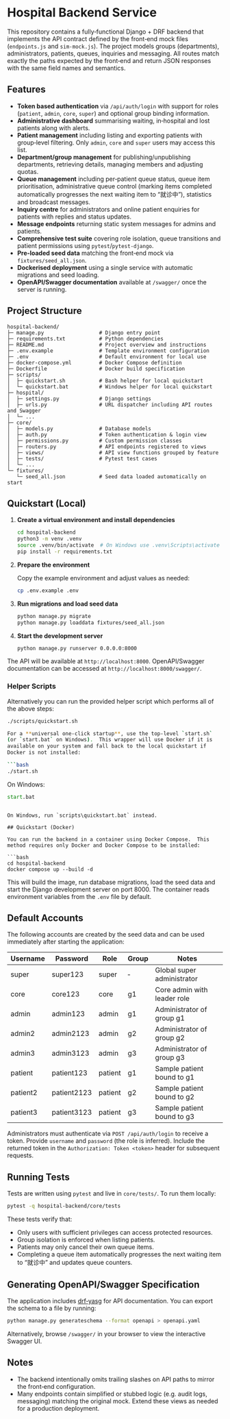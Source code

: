 # Hospital Backend Service

This repository contains a fully‑functional Django + DRF backend that
implements the API contract defined by the front‑end mock files
(`endpoints.js` and `sim-mock.js`).  The project models groups
(departments), administrators, patients, queues, inquiries and
messaging.  All routes match exactly the paths expected by the
front‑end and return JSON responses with the same field names and
semantics.

## Features

* **Token based authentication** via `/api/auth/login` with support for
  roles (`patient`, `admin`, `core`, `super`) and optional
  group binding information.
* **Administrative dashboard** summarising waiting, in‑hospital and
  lost patients along with alerts.
* **Patient management** including listing and exporting patients with
  group‑level filtering.  Only `admin`, `core` and `super` users may
  access this list.
* **Department/group management** for publishing/unpublishing
  departments, retrieving details, managing members and adjusting
  quotas.
* **Queue management** including per‑patient queue status, queue
  item prioritisation, administrative queue control (marking items
  completed automatically progresses the next waiting item to
  “就诊中”), statistics and broadcast messages.
* **Inquiry centre** for administrators and online patient enquiries
  for patients with replies and status updates.
* **Message endpoints** returning static system messages for admins and
  patients.
* **Comprehensive test suite** covering role isolation, queue
  transitions and patient permissions using `pytest`/`pytest-django`.
* **Pre‑loaded seed data** matching the front‑end mock via
  `fixtures/seed_all.json`.
* **Dockerised deployment** using a single service with automatic
  migrations and seed loading.
* **OpenAPI/Swagger documentation** available at `/swagger/` once the
  server is running.

## Project Structure

```
hospital-backend/
├─ manage.py                  # Django entry point
├─ requirements.txt           # Python dependencies
├─ README.md                  # Project overview and instructions
├─ .env.example               # Template environment configuration
├─ .env                       # Default environment for local use
├─ docker-compose.yml         # Docker Compose definition
├─ Dockerfile                 # Docker build specification
├─ scripts/
│  ├─ quickstart.sh           # Bash helper for local quickstart
│  └─ quickstart.bat          # Windows helper for local quickstart
├─ hospital/
│  ├─ settings.py             # Django settings
│  ├─ urls.py                 # URL dispatcher including API routes and Swagger
│  └─ ...
├─ core/
│  ├─ models.py               # Database models
│  ├─ auth.py                 # Token authentication & login view
│  ├─ permissions.py          # Custom permission classes
│  ├─ routers.py              # API endpoints registered to views
│  ├─ views/                  # API view functions grouped by feature
│  ├─ tests/                  # Pytest test cases
│  └─ ...
└─ fixtures/
   └─ seed_all.json           # Seed data loaded automatically on start
```

## Quickstart (Local)

1. **Create a virtual environment and install dependencies**

   ```bash
   cd hospital-backend
   python3 -m venv .venv
   source .venv/bin/activate  # On Windows use .venv\Scripts\activate
   pip install -r requirements.txt
   ```

2. **Prepare the environment**

   Copy the example environment and adjust values as needed:

   ```bash
   cp .env.example .env
   ```

3. **Run migrations and load seed data**

   ```bash
   python manage.py migrate
   python manage.py loaddata fixtures/seed_all.json
   ```

4. **Start the development server**

   ```bash
   python manage.py runserver 0.0.0.0:8000
   ```

The API will be available at `http://localhost:8000`.  OpenAPI/Swagger
documentation can be accessed at `http://localhost:8000/swagger/`.

### Helper Scripts

Alternatively you can run the provided helper script which performs
all of the above steps:

```bash
./scripts/quickstart.sh

For a **universal one‑click startup**, use the top‑level `start.sh`
(or `start.bat` on Windows).  This wrapper will use Docker if it is
available on your system and fall back to the local quickstart if
Docker is not installed:

```bash
./start.sh
```

On Windows:

```cmd
start.bat
```
```

On Windows, run `scripts\quickstart.bat` instead.

## Quickstart (Docker)

You can run the backend in a container using Docker Compose.  This
method requires only Docker and Docker Compose to be installed:

```bash
cd hospital-backend
docker compose up --build -d
```

This will build the image, run database migrations, load the seed
data and start the Django development server on port 8000.  The
container reads environment variables from the `.env` file by
default.

## Default Accounts

The following accounts are created by the seed data and can be used
immediately after starting the application:

| Username | Password   | Role   | Group | Notes                           |
|---------|------------|--------|-------|--------------------------------|
| super   | super123   | super | ‑     | Global super administrator      |
| core    | core123    | core  | g1    | Core admin with leader role      |
| admin   | admin123   | admin | g1    | Administrator of group g1         |
| admin2  | admin2123  | admin | g2    | Administrator of group g2         |
| admin3  | admin3123  | admin | g3    | Administrator of group g3         |
| patient | patient123 | patient | g1  | Sample patient bound to g1       |
| patient2| patient2123| patient | g2  | Sample patient bound to g2       |
| patient3| patient3123| patient | g3  | Sample patient bound to g3       |

Administrators must authenticate via `POST /api/auth/login` to
receive a token.  Provide `username` and `password` (the role is
inferred).  Include the returned token in the `Authorization:
Token <token>` header for subsequent requests.

## Running Tests

Tests are written using `pytest` and live in `core/tests/`.  To run
them locally:

```bash
pytest -q hospital-backend/core/tests
```

These tests verify that:

* Only users with sufficient privileges can access protected
  resources.
* Group isolation is enforced when listing patients.
* Patients may only cancel their own queue items.
* Completing a queue item automatically progresses the next waiting
  item to “就诊中” and updates queue counters.

## Generating OpenAPI/Swagger Specification

The application includes [drf‑yasg](https://drf-yasg.readthedocs.io/)
for API documentation.  You can export the schema to a file by
running:

```bash
python manage.py generateschema --format openapi > openapi.yaml
```

Alternatively, browse `/swagger/` in your browser to view the
interactive Swagger UI.

## Notes

* The backend intentionally omits trailing slashes on API paths to
  mirror the front‑end configuration.
* Many endpoints contain simplified or stubbed logic (e.g. audit
  logs, messaging) matching the original mock.  Extend these views as
  needed for a production deployment.